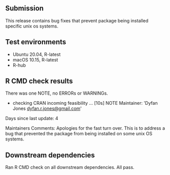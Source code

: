 ## Submission
This release contains bug fixes that prevent package being installed specific unix os systems.

## Test environments

* Ubuntu 20.04, R-latest
* macOS 10.15, R-latest
* R-hub

## R CMD check results

There was one NOTE, no ERRORs or WARNINGs.

* checking CRAN incoming feasibility ... [10s] NOTE
Maintainer: 'Dyfan Jones <dyfan.r.jones@gmail.com>'

Days since last update: 4

Maintainers Comments:
Apologies for the fast turn over. This is to address a bug that prevented the package from being installed on some unix OS systems.

## Downstream dependencies

Ran R CMD check on all downstream dependencies. All pass.
